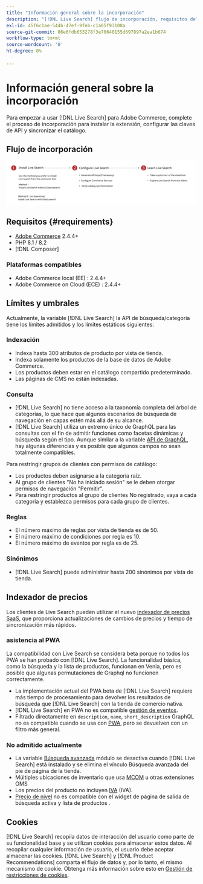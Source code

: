```yaml
---
title: "Información general sobre la incorporación"
description: "[!DNL Live Search] flujo de incorporación, requisitos del sistema, límites y limitaciones"
exl-id: 45f6c1ae-544b-47ef-9feb-c1a05f93108a
source-git-commit: 86e6fdb653278f3e70640155d697897a2ea1b674
workflow-type: tm+mt
source-wordcount: '0'
ht-degree: 0%

---
```


# Información general sobre la incorporación

Para empezar a usar [!DNL Live Search] para Adobe Commerce, complete el proceso de incorporación para instalar la extensión, configurar las claves de API y sincronizar el catálogo.

## Flujo de incorporación

![[!DNL Live Search] diagrama de incorporación](assets/onboarding-flow.svg)

## Requisitos {#requirements}

* [Adobe Commerce](https://business.adobe.com/products/magento/magento-commerce.html) 2.4.4+
* PHP 8.1 / 8.2
* [!DNL Composer]

### Plataformas compatibles

* Adobe Commerce local (EE) : 2.4.4+
* Adobe Commerce on Cloud (ECE) : 2.4.4+

## Límites y umbrales

Actualmente, la variable [!DNL Live Search] la API de búsqueda/categoría tiene los límites admitidos y los límites estáticos siguientes:

### Indexación

* Indexa hasta 300 atributos de producto por vista de tienda.
* Indexa solamente los productos de la base de datos de Adobe Commerce.
* Los productos deben estar en el catálogo compartido predeterminado.
* Las páginas de CMS no están indexadas.

### Consulta

* [!DNL Live Search] no tiene acceso a la taxonomía completa del árbol de categorías, lo que hace que algunos escenarios de búsqueda de navegación en capas estén más allá de su alcance.
* [!DNL Live Search] utiliza un extremo único de GraphQL para las consultas con el fin de admitir funciones como facetas dinámicas y búsqueda según el tipo. Aunque similar a la variable [API de GraphQL](https://developer.adobe.com/commerce/webapi/graphql/), hay algunas diferencias y es posible que algunos campos no sean totalmente compatibles.

Para restringir grupos de clientes con permisos de catálogo:

* Los productos deben asignarse a la categoría raíz.
* Al grupo de clientes &quot;No ha iniciado sesión&quot; se le deben otorgar permisos de navegación &quot;Permitir&quot;.
* Para restringir productos al grupo de clientes No registrado, vaya a cada categoría y establezca permisos para cada grupo de clientes.

### Reglas

* El número máximo de reglas por vista de tienda es de 50.
* El número máximo de condiciones por regla es 10.
* El número máximo de eventos por regla es de 25.

### Sinónimos

* [!DNL Live Search] puede administrar hasta 200 sinónimos por vista de tienda.

## Indexador de precios

Los clientes de Live Search pueden utilizar el nuevo [indexador de precios SaaS](../price-index/index.md), que proporciona actualizaciones de cambios de precios y tiempo de sincronización más rápidos.

### asistencia al PWA

La compatibilidad con Live Search se considera beta porque no todos los PWA se han probado con [!DNL Live Search]. La funcionalidad básica, como la búsqueda y la lista de productos, funcionan en Venia, pero es posible que algunas permutaciones de Graphql no funcionen correctamente.

* La implementación actual del PWA beta de [!DNL Live Search] requiere más tiempo de procesamiento para devolver los resultados de búsqueda que [!DNL Live Search] con la tienda de comercio nativa.
* [!DNL Live Search] en PWA no es compatible [gestión de eventos](https://developer.adobe.com/commerce/services/shared-services/storefront-events/sdk/).
* Filtrado directamente en `description`, `name`, `short_description` GraphQL no es compatible cuando se usa con [PWA](https://developer.adobe.com/commerce/pwa-studio/), pero se devuelven con un filtro más general.

### No admitido actualmente

* La variable [Búsqueda avanzada](https://experienceleague.adobe.com/docs/commerce-admin/catalog/catalog/search/search.html#advanced-search) módulo se desactiva cuando [!DNL Live Search] está instalado y se elimina el vínculo Búsqueda avanzada del pie de página de la tienda.
* Múltiples ubicaciones de inventario que usa [MCOM](https://experienceleague.adobe.com/docs/commerce-admin/systems/integrations/mcom.html) u otras extensiones OMS
* Los precios del producto no incluyen [IVA](https://experienceleague.adobe.com/docs/commerce-admin/stores-sales/site-store/taxes/vat.html) (IVA).
* [Precio de nivel](https://experienceleague.adobe.com/docs/commerce-admin/catalog/products/pricing/product-price-tier.html) no es compatible con el widget de página de salida de búsqueda activa y lista de productos .

## Cookies

[!DNL Live Search] recopila datos de interacción del usuario como parte de su funcionalidad base y se utilizan cookies para almacenar estos datos. Al recopilar cualquier información de usuario, el usuario debe aceptar almacenar las cookies. [!DNL Live Search] y [!DNL Product Recommendations] comparta el flujo de datos y, por lo tanto, el mismo mecanismo de cookie. Obtenga más información sobre esto en [Gestión de restricciones de cookies](https://experienceleague.adobe.com/docs/commerce-merchant-services/product-recommendations/developer/setting-cookie.html).
